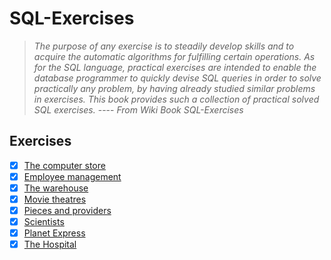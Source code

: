 # SQL-Exercises

> *The purpose of any exercise is to steadily develop skills and to acquire the automatic algorithms for fulfilling certain operations. As for the SQL language, practical exercises are intended to enable the database programmer to quickly devise SQL queries in order to solve practically any problem, by having already studied similar problems in exercises. This book provides such a collection of practical solved SQL exercises.*  ---- *From Wiki Book SQL-Exercises*

## Exercises

- [x] [The computer store](https://github.com/Zhenye-Na/SQL-Exercises/tree/master/1.%20The%20computer%20store)
- [x] [Employee management](https://github.com/Zhenye-Na/SQL-Exercises/tree/master/2.%20Employee%20management)
- [x] [The warehouse](https://github.com/Zhenye-Na/SQL-Exercises/tree/master/3.%20The%20warehouse)
- [x] [Movie theatres](https://github.com/Zhenye-Na/SQL-Exercises/tree/master/4.%20Movie%20theatres)
- [x] [Pieces and providers](https://github.com/Zhenye-Na/SQL-Exercises/tree/master/5.%20Pieces%20and%20providers)
- [x] [Scientists](https://github.com/Zhenye-Na/SQL-Exercises/tree/master/6.%20Scientists)
- [x] [Planet Express](https://github.com/Zhenye-Na/SQL-Exercises/tree/master/7.%20Planet%20Express)
- [x] [The Hospital](https://github.com/Zhenye-Na/SQL-Exercises/tree/master/8.%20The%20Hospital)